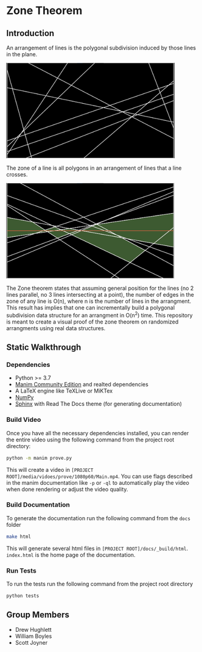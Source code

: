 # Zone Theorem

## Introduction

An arrangement of lines is the polygonal subdivision induced by those lines in the plane.

<img style="max-height: 250px" src="README_media/arrangement.png" />

The zone of a line is all polygons in an arrangement of lines that a line crosses.

<img style="max-height: 250px" src="README_media/zone.png" />

The Zone theorem states that assuming general position for the lines (no 2 lines parallel, no 3 lines intersecting at a point), the number of edges in the zone of any line is O(n), where n is the number of lines in the arrangment.
This result has implies that one can incrementally build a polygonal subdivision data structure for an arrangment in O(n<sup>2</sup>) time.
This repository is meant to create a visual proof of the zone theorem on randomized arrangments using real data structures.

## Static Walkthrough

### Dependencies

-   Python >= 3.7
-   [Manim Community Edition](https://github.com/ManimCommunity/manim) and realted dependencies
-   A LaTeX engine like TeXLive or MiKTex
-   [NumPy](https://numpy.org/)
-   [Sphinx](https://www.sphinx-doc.org/en/master/) with Read The Docs theme (for generating documentation)

### Build Video

Once you have all the necessary dependencies installed, you can render the entire video using the following command from the project root directory:

```bash
python -m manim prove.py
```

This will create a video in `[PROJECT ROOT]/media/vidoes/prove/1080p60/Main.mp4`.
You can use flags described in the manim documentation like `-p` or `-ql` to automatically play the video when done rendering or adjust the video quality.

### Build Documentation

To generate the documentation run the following command from the `docs` folder

```bash
make html
```

This will generate several html files in `[PROJECT ROOT]/docs/_build/html`. `index.html` is the home page of the documentation.

### Run Tests

To run the tests run the following command from the project root directory

```bash
python tests
```

## Group Members

-   Drew Hughlett
-   William Boyles
-   Scott Joyner
